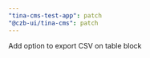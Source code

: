 ```yaml
---
"tina-cms-test-app": patch
"@czb-ui/tina-cms": patch
---
```


Add option to export CSV on table block
